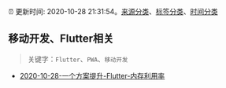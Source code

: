 :alarm_clock: 更新时间: 2020-10-28 21:31:54。[来源分类](../README.md)、[标签分类](../TAGS.md)、[时间分类](../TIMELINE.md)

## 移动开发、Flutter相关


> 关键字：`Flutter`、`PWA`、`移动开发`



- [2020-10-28-一个方案提升-Flutter-内存利用率](https://toutiao.io/k/xaem7up) 